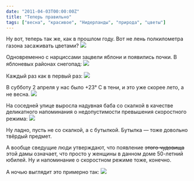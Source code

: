 ```yaml
---
date: "2011-04-03T00:00:00Z"
title: "Теперь правильно"
tags: ["весна", "красивое", "Нидерланды", "природа", "цветы"]
---
```


Ну вот, теперь так же, как в прошлом году. Вот не лень полкилометра газона засаживать цветами?
![](img:4.bp.blogspot.com/-e7HjlCjXzUg/TZhK2fIq7bI/AAAAAAAAItc/GObey9aPiEA/s1600/DSC01214.picasaweb.jpg:a)

<!--more-->

Одновременно с нарциссами зацвели яблони и появились почки. В яблоневых районах снегопад:
![](img:3.bp.blogspot.com/-vqv1YiwYayk/TZhKycHghVI/AAAAAAAAItc/4V9RELOhChE/s1600/DSC01233.picasaweb.jpg:a)

Каждый раз как в первый раз:
![](img:3.bp.blogspot.com/-KKTxW9YgaAY/TZhKugB7qDI/AAAAAAAAItc/d8Azv3C5syc/s1600/DSC01252.picasaweb.jpg:a)

В субботу 2 апреля у нас было +23° C в тени, и это уже скорее лето, а не весна.
![](img:2.bp.blogspot.com/-cN-KX6IeEOQ/TZhKnqm1daI/AAAAAAAAItc/dO4pRDH57wU/s1600/DSC01247.picasaweb.jpg:a)

На соседней улице выросла надувная баба со скалкой в качестве деликатного напоминания о недопустимости превышения скоростного режима:
![](img:1.bp.blogspot.com/-PR7_ZYxINbw/TZhy38ExBYI/AAAAAAAAItc/c4y0fAi_J6s/s1600/DSC01338.picasaweb.jpg:a)

Ну ладно, пусть не со скалкой, а с бутылкой. Бутылка — тоже довольно твёрдый предмет.

А вообще сведущие люди утверждают, что появление ~~этого чудовища~~ этой дамы означает, что просто у женщины в данном доме 50-летний юбилей. Ну и напоминание о скоростном режиме тоже, конечно.

А ночью выглядит это примерно так:
![](img:4.bp.blogspot.com/-sTvPqmHTrbc/TZh2enJTIbI/AAAAAAAAItc/dJqXGVKPnHQ/s1600/DSC01353.picasaweb.jpg:a)
